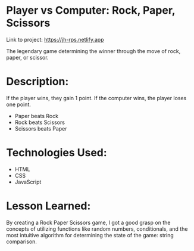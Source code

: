 # Player vs Computer: Rock, Paper, Scissors 

Link to project: https://jh-rps.netlify.app

The legendary game determining the winner through the move of rock, paper, or scissor.

# Description:
If the player wins, they gain 1 point. If the computer wins, the player loses one point.

- Paper beats Rock
- Rock beats Scissors
- Scissors beats Paper

# Technologies Used: 
- HTML
- CSS
- JavaScript

# Lesson Learned:
By creating a Rock Paper Scissors game, I got a good grasp on the concepts of utilizing functions like random numbers, conditionals, and the most intuitive algorithm for determining the state of the game: string comparison.
